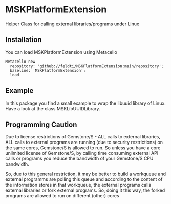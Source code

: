 # MSKPlatformExtension
Helper Class for calling external libraries/programs under Linux

## Installation

You can load MSKPlatformExtension using Metacello

```Smalltalk
Metacello new
  repository: 'github://feldti/MSKPlatformExtension:main/repository';
  baseline: 'MSKPlatformExtension';
  load
```
## Example
In this package you find a small example to wrap the libuuid library of Linux. Have a look at the class MSKLibUUIDLibrary.

## Programming Caution
Due to license restrictions of Gemstone/S - ALL calls to external libraries, ALL calls to external programs are running (due to security restrictions) on the same cores, Gemstone/S is allowed to run. So unless you have a core unlimited license of Gemstone/S, by calling time consuming external API calls or programs you reduce the bandwidth of your Gemstone/S CPU bandwidth.

So, due to this general restriction, it may be better to build a workqueue and external programms are polling this queue and according to the content of the information stores in that workqueue, the external programs calls external libraries or fork external programs. So, doing it this way, the forked programs are allowed to run on different (other) cores
